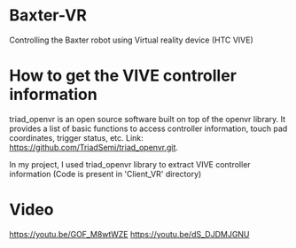 # Baxter-VR
Controlling the Baxter robot using Virtual reality device (HTC VIVE)

# How to get the VIVE controller information
triad_openvr is an open source software built on top of the openvr library. It provides a list of basic functions to access controller information, touch pad coordinates, trigger status, etc. Link: https://github.com/TriadSemi/triad_openvr.git.

In my project, I used triad_openvr library to extract VIVE controller information (Code is present in 'Client_VR' directory)

# Video
https://youtu.be/GOF_M8wtWZE
https://youtu.be/dS_DJDMJGNU
